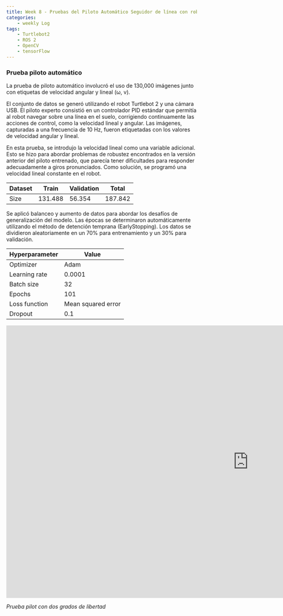 ```yaml
---
title: Week 8 - Pruebas del Piloto Automático Seguidor de línea con robot Turtlebot2
categories:
    - weekly Log
tags:
    - Turtlebot2
    - ROS 2
    - OpenCV
    - tensorFlow
---
```


### Prueba piloto automático

La prueba de piloto automático involucró el uso de 130,000 imágenes junto con etiquetas de velocidad angular y lineal (ω, v).

El conjunto de datos se generó utilizando el robot Turtlebot 2 y una cámara USB. El piloto experto consistió en un controlador PID estándar que permitía al robot navegar sobre una línea en el suelo, corrigiendo continuamente las acciones de control, como la velocidad lineal y angular. Las imágenes, capturadas a una frecuencia de 10 Hz, fueron etiquetadas con los valores de velocidad angular y lineal.

En esta prueba, se introdujo la velocidad lineal como una variable adicional. Esto se hizo para abordar problemas de robustez encontrados en la versión anterior del piloto entrenado, que parecía tener dificultades para responder adecuadamente a giros pronunciados. Como solución, se programó una velocidad lineal constante en el robot.

|Dataset|Train|Validation|Total|
|-------|-----|----------|-----|
|Size|131.488|56.354|187.842|



Se aplicó balanceo y aumento de datos para abordar los desafíos de generalización del modelo. Las épocas se determinaron automáticamente utilizando el método de detención temprana (EarlyStopping). Los datos se dividieron aleatoriamente en un 70% para entrenamiento y un 30% para validación.


|Hyperparameter|Value|
|--------------|-----|
|Optimizer|Adam|
|Learning rate|0.0001|
|Batch size|32|
|Epochs|101|
|Loss function|Mean squared error|
|Dropout|0.1|


<iframe width="1280" height="720" src="https://www.youtube.com/embed/ziWYJLzn5QY" title="Prueba para el robot tutlebot con el piloto automático (follow line)" frameborder="0" allow="accelerometer; autoplay; clipboard-write; encrypted-media; gyroscope; picture-in-picture; web-share" referrerpolicy="strict-origin-when-cross-origin" allowfullscreen></iframe>

*Prueba pilot con dos grados de libertad*

